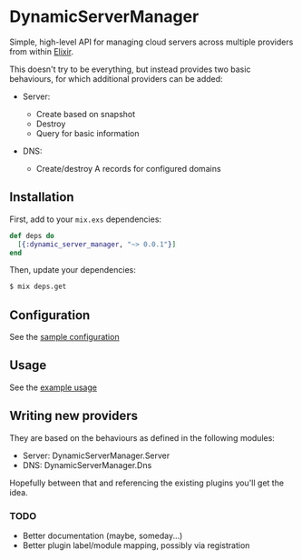 # DynamicServerManager

Simple, high-level API for managing cloud servers across multiple
providers from within [Elixir](http://elixir-lang.github.io).

This doesn't try to be everything, but instead provides two basic
behaviours, for which additional providers can be added:

 * Server:
   * Create based on snapshot
   * Destroy
   * Query for basic information

 * DNS:
   * Create/destroy A records for configured domains


## Installation

First, add to your `mix.exs` dependencies:

```elixir
def deps do
  [{:dynamic_server_manager, "~> 0.0.1"}]
end
```
Then, update your dependencies:

```sh
$ mix deps.get
```

## Configuration

See the [sample configuration](config/config.sample.exs)


## Usage

See the [example usage](lib/dynamic_server_manager/example.ex)


## Writing new providers

They are based on the behaviours as defined in the following modules:

 * Server: DynamicServerManager.Server
 * DNS: DynamicServerManager.Dns

Hopefully between that and referencing the existing plugins you'll get the
idea.


### TODO

 * Better documentation (maybe, someday...)
 * Better plugin label/module mapping, possibly via registration
